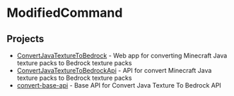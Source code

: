 
<!--
## Hi there 👋

**Here are some ideas to get you started:**

🙋‍♀️ A short introduction - what is your organization all about?
🌈 Contribution guidelines - how can the community get involved?
👩‍💻 Useful resources - where can the community find your docs? Is there anything else the community should know?
🍿 Fun facts - what does your team eat for breakfast?
🧙 Remember, you can do mighty things with the power of [Markdown](https://docs.github.com/github/writing-on-github/getting-started-with-writing-and-formatting-on-github/basic-writing-and-formatting-syntax)
-->

# ModifiedCommand

## Projects
- [ConvertJavaTextureToBedrock](https://github.com/ModifiedCommand/ConvertJavaTextureToBedrock) - Web app for converting Minecraft Java texture packs to Bedrock texture packs
- [ConvertJavaTextureToBedrockApi](https://github.com/ModifiedCommand/ConvertJavaTextureToBedrockApi) - API for convert Minecraft Java texture packs to Bedrock texture packs
- [convert-base-api](https://github.com/ModifiedCommand/convert-base-api) - Base API for Convert Java Texture To Bedrock API
